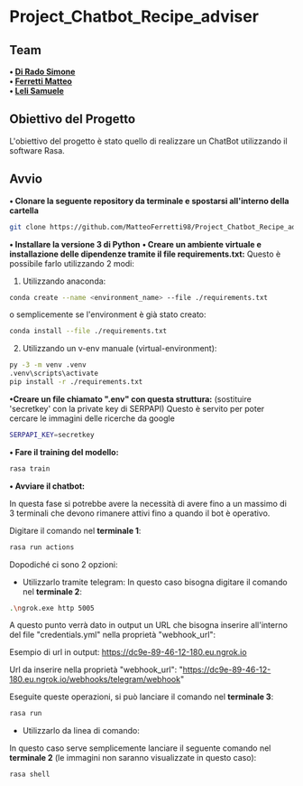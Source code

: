 # Project_Chatbot_Recipe_adviser

## Team

**• [Di Rado Simone](https://github.com/Simdr98)** \
**• [Ferretti Matteo](https://github.com/MatteoFerretti98)** \
**• [Leli Samuele](https://github.com/samueleleli)**

## Obiettivo del Progetto

L'obiettivo del progetto è stato quello di realizzare un ChatBot utilizzando il software Rasa.

## Avvio
**• Clonare la seguente repository da terminale e spostarsi all'interno della cartella**
```bash
git clone https://github.com/MatteoFerretti98/Project_Chatbot_Recipe_adviser.git
```
**• Installare la versione 3 di Python**
**• Creare un ambiente virtuale e installazione delle dipendenze tramite il file requirements.txt:**
Questo è possibile farlo utilizzando 2 modi:

  1) Utilizzando anaconda:
  ```bash
  conda create --name <environment_name> --file ./requirements.txt
  ```
  o semplicemente se l'environment è già stato creato:
  ```bash
  conda install --file ./requirements.txt
  ```
  2) Utilizzando un v-env manuale (virtual-environment):
  ```bash
  py -3 -m venv .venv
  .venv\scripts\activate
  pip install -r ./requirements.txt
  ```

**•Creare un file chiamato ".env" con questa struttura:** (sostituire 'secretkey' con la private key di SERPAPI) 
Questo è servito per poter cercare le immagini delle ricerche da google
```bash
SERPAPI_KEY=secretkey
```
**• Fare il training del modello:**
```bash
rasa train
```

**• Avviare il chatbot:**

In questa fase si potrebbe avere la necessità di avere fino a un massimo di 3 terminali che devono rimanere attivi fino a quando il bot è operativo.

Digitare il comando nel **terminale 1**:
```bash
rasa run actions
```
Dopodiché ci sono 2 opzioni:
  - Utilizzarlo tramite telegram:
  In questo caso bisogna digitare il comando nel **terminale 2**: 
```bash
.\ngrok.exe http 5005
```
A questo punto verrà dato in output un URL che bisogna inserire all'interno del file "credentials.yml" nella proprietà "webhook_url":

Esempio di url in output: https://dc9e-89-46-12-180.eu.ngrok.io

Url da inserire nella proprietà "webhook_url": "https://dc9e-89-46-12-180.eu.ngrok.io/webhooks/telegram/webhook"

Eseguite queste operazioni, si può lanciare il comando nel **terminale 3**: 

```bash
rasa run
```
  - Utilizzarlo da linea di comando:
  
  In questo caso serve semplicemente lanciare il seguente comando nel **terminale 2** (le immagini non saranno visualizzate in questo caso):
  
```bash
rasa shell
```

